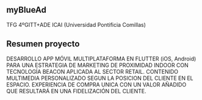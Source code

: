 ## myBlueAd
TFG 4ºGITT+ADE ICAI (Universidad Pontificia Comillas)
## Resumen proyecto
DESARROLLO APP MÓVIL MULTIPLATAFORMA EN FLUTTER (iOS, Android) PARA UNA ESTRATEGIA DE MARKETING DE PROXIMIDAD INDOOR CON TECNOLOGÍA BEACON APLICADA AL SECTOR RETAIL.
CONTENIDO MULTIMEDIA PERSONALIZADO SEGUN LA POSICION DEL CLIENTE EN EL ESPACIO. EXPERIENCIA DE COMPRA UNICA CON UN VALOR AÑADIDO QUE RESULTARÁ EN UNA FIDELIZACIÓN DEL CLIENTE.
